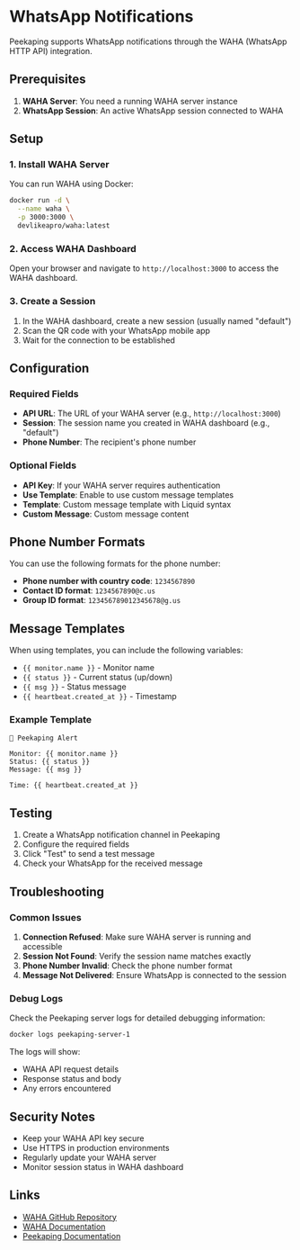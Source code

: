 # WhatsApp Notifications

Peekaping supports WhatsApp notifications through the WAHA (WhatsApp HTTP API) integration.

## Prerequisites

1. **WAHA Server**: You need a running WAHA server instance
2. **WhatsApp Session**: An active WhatsApp session connected to WAHA

## Setup

### 1. Install WAHA Server

You can run WAHA using Docker:

```bash
docker run -d \
  --name waha \
  -p 3000:3000 \
  devlikeapro/waha:latest
```

### 2. Access WAHA Dashboard

Open your browser and navigate to `http://localhost:3000` to access the WAHA dashboard.

### 3. Create a Session

1. In the WAHA dashboard, create a new session (usually named "default")
2. Scan the QR code with your WhatsApp mobile app
3. Wait for the connection to be established

## Configuration

### Required Fields

- **API URL**: The URL of your WAHA server (e.g., `http://localhost:3000`)
- **Session**: The session name you created in WAHA dashboard (e.g., "default")
- **Phone Number**: The recipient's phone number

### Optional Fields

- **API Key**: If your WAHA server requires authentication
- **Use Template**: Enable to use custom message templates
- **Template**: Custom message template with Liquid syntax
- **Custom Message**: Custom message content

## Phone Number Formats

You can use the following formats for the phone number:

- **Phone number with country code**: `1234567890`
- **Contact ID format**: `1234567890@c.us`
- **Group ID format**: `123456789012345678@g.us`

## Message Templates

When using templates, you can include the following variables:

- `{{ monitor.name }}` - Monitor name
- `{{ status }}` - Current status (up/down)
- `{{ msg }}` - Status message
- `{{ heartbeat.created_at }}` - Timestamp

### Example Template

```
🚨 Peekaping Alert

Monitor: {{ monitor.name }}
Status: {{ status }}
Message: {{ msg }}

Time: {{ heartbeat.created_at }}
```

## Testing

1. Create a WhatsApp notification channel in Peekaping
2. Configure the required fields
3. Click "Test" to send a test message
4. Check your WhatsApp for the received message

## Troubleshooting

### Common Issues

1. **Connection Refused**: Make sure WAHA server is running and accessible
2. **Session Not Found**: Verify the session name matches exactly
3. **Phone Number Invalid**: Check the phone number format
4. **Message Not Delivered**: Ensure WhatsApp is connected to the session

### Debug Logs

Check the Peekaping server logs for detailed debugging information:

```bash
docker logs peekaping-server-1
```

The logs will show:

- WAHA API request details
- Response status and body
- Any errors encountered

## Security Notes

- Keep your WAHA API key secure
- Use HTTPS in production environments
- Regularly update your WAHA server
- Monitor session status in WAHA dashboard

## Links

- [WAHA GitHub Repository](https://github.com/devlikeapro/waha)
- [WAHA Documentation](https://waha.devlike.pro/)
- [Peekaping Documentation](../README.md)
